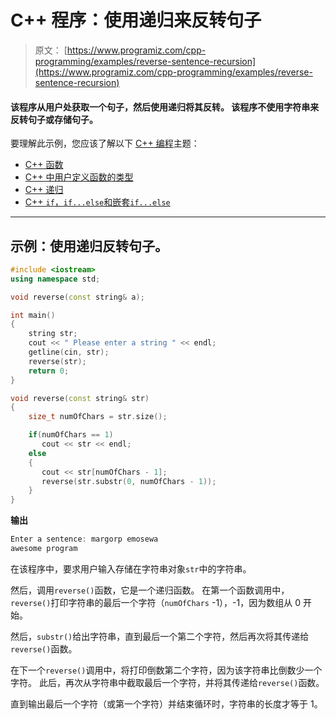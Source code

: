 # C++ 程序：使用递归来反转句子

> 原文： [https://www.programiz.com/cpp-programming/examples/reverse-sentence-recursion](https://www.programiz.com/cpp-programming/examples/reverse-sentence-recursion)

#### 该程序从用户处获取一个句子，然后使用递归将其反转。 该程序不使用字符串来反转句子或存储句子。

要理解此示例，您应该了解以下 [C++ 编程](/cpp-programming "C++ tutorial")主题：

*   [C++ 函数](/cpp-programming/function)
*   [C++ 中用户定义函数的类型](/cpp-programming/user-defined-function-types)
*   [C++ 递归](/cpp-programming/recursion)
*   [C++ `if`，`if...else`和嵌套`if...else`](/cpp-programming/if-else)

* * *

## 示例：使用递归反转句子。

```cpp
#include <iostream>
using namespace std;

void reverse(const string& a);

int main()
{
    string str;
    cout << " Please enter a string " << endl;
    getline(cin, str);
    reverse(str);
    return 0;    
}

void reverse(const string& str)
{
    size_t numOfChars = str.size();

    if(numOfChars == 1)
       cout << str << endl;
    else
    {
       cout << str[numOfChars - 1];
       reverse(str.substr(0, numOfChars - 1));
    }
} 
```

**输出**

```cpp
Enter a sentence: margorp emosewa
awesome program

```

在该程序中，要求用户输入存储在字符串对象`str`中的字符串。

然后，调用`reverse()`函数，它是一个递归函数。 在第一个函数调用中，`reverse()`打印字符串的最后一个字符（`numOfChars` -1），-1，因为数组从 0 开始。

然后，`substr()`给出字符串，直到最后一个第二个字符，然后再次将其传递给`reverse()`函数。

在下一个`reverse()`调用中，将打印倒数第二个字符，因为该字符串比倒数少一个字符。 此后，再次从字符串中截取最后一个字符，并将其传递给`reverse()`函数。

直到输出最后一个字符（或第一个字符）并结束循环时，字符串的长度才等于 1。